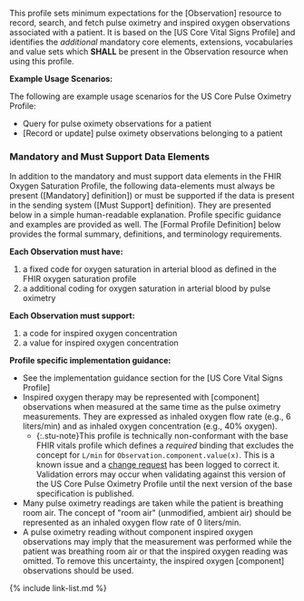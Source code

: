 
This profile sets minimum expectations for the [Observation] resource to record, search, and fetch pulse oximetry and inspired oxygen observations associated with a patient. It is based on the [US Core Vital Signs Profile] and identifies the *additional* mandatory core elements, extensions, vocabularies and value sets which **SHALL** be present in the Observation resource when using this profile.

**Example Usage Scenarios:**

The following are example usage scenarios for the US Core Pulse Oximetry Profile:

- Query for pulse oximety observations for a patient
- [Record or update]  pulse oximety observations belonging to a patient

### Mandatory and Must Support Data Elements

In addition to the mandatory and must support data elements in the FHIR Oxygen Saturation Profile, the following data-elements must always be present ([Mandatory] definition]) or must be supported if the data is present in the sending system ([Must Support] definition). They are presented below in a simple human-readable explanation.  Profile specific guidance and examples are provided as well.  The [Formal Profile Definition] below provides the  formal summary, definitions, and  terminology requirements.

**Each Observation must have:**

1. a fixed code for oxygen saturation in arterial blood as defined in the FHIR oxygen saturation profile
1. a additional coding for oxygen saturation in arterial blood by pulse oximetry

**Each Observation must support:**

1. a code for inspired oxygen concentration
1. a value for inspired oxygen concentration

**Profile specific implementation guidance:**

- See the implementation guidance section for the [US Core Vital Signs Profile]
- Inspired oxygen therapy may be represented with [component] observations when measured at the same time as the pulse oximetry measurements. They are expressed as inhaled oxygen flow rate (e.g., 6 liters/min) and as inhaled oxygen concentration (e.g., 40% oxygen).
  - {:.stu-note}This profile is technically non-conformant with the base FHIR vitals profile which defines a *required* binding that excludes the concept for `L/min` for `Observation.component.value(x)`. This is a known issue and a [change request](https://jira.hl7.org/browse/FHIR-27911) has been logged to correct it.  Validation errors may occur when validating against this version of the US Core Pulse Oximetry Profile until the next version of the base specification is published.
- Many pulse oximetry readings are taken while the patient is breathing room air.  The concept of "room air" (unmodified, ambient air) should be represented as an inhaled oxygen flow rate of 0 liters/min.
- A pulse oximetry reading without component inspired oxygen observations may imply that the measurement was performed while the patient was breathing room air or that the inspired oxygen reading was omitted. To remove this uncertainty, the inspired oxygen [component] observations should be used.

{% include link-list.md %}
